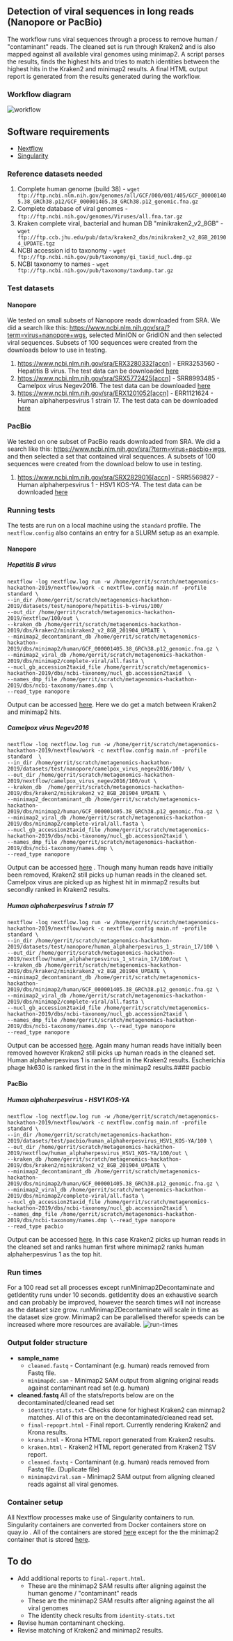 ## Detection of viral sequences in long reads (Nanopore or PacBio)
The workflow runs viral sequences through a process to remove human / "contaminant" reads. The cleaned set is run through Kraken2 and is also mapped against all available viral genomes using minimap2. A script parses the results, finds the highest hits and tries to match identities between the highest hits in the Kraken2 and minimap2 results. A final HTML output report is generated from the results generated during the workflow.

### Workflow diagram
![workflow](https://raw.githubusercontent.com/h3abionet/h3ameta/master/viraldetect/long-reads/main.png "Workflow")

## Software requirements
* [Nextflow](https://www.nextflow.io/)
* [Singularity](https://www.sylabs.io/guides/3.0/user-guide/installation.html)

### Reference datasets needed
1) Complete human genome (build 38) - `wget ftp://ftp.ncbi.nlm.nih.gov/genomes/all/GCF/000/001/405/GCF_000001405.38_GRCh38.p12/GCF_000001405.38_GRCh38.p12_genomic.fna.gz`
2) Complete database of viral genomes - `ftp://ftp.ncbi.nih.gov/genomes/Viruses/all.fna.tar.gz`
3) Kraken complete viral, bacterial and human DB "minikraken2_v2_8GB" - `wget ftp://ftp.ccb.jhu.edu/pub/data/kraken2_dbs/minikraken2_v2_8GB_201904_UPDATE.tgz`
4) NCBI accession id to taxonomy - `wget ftp://ftp.ncbi.nih.gov/pub/taxonomy/gi_taxid_nucl.dmp.gz`
5) NCBI taxonomy to names - `wget ftp://ftp.ncbi.nih.gov/pub/taxonomy/taxdump.tar.gz`

### Test datasets
#### Nanopore
We tested on small subsets of Nanopore reads downloaded from SRA. We did a search like this: https://www.ncbi.nlm.nih.gov/sra/?term=virus+nanopore+wgs, selected MinION or GridION and then selected viral sequences. Subsets of 100 sequences were created from the downloads below to use in testing.
1) https://www.ncbi.nlm.nih.gov/sra/ERX3280332[accn] - ERR3253560 - Hepatitis B virus. The test data can be downloaded [here](http://web.cbio.uct.ac.za/~gerrit/downloads/viraldetect/nanopore/hepatitis-b-virus/in/ERR3253560.100.fastq.gz)
2) https://www.ncbi.nlm.nih.gov/sra/SRX5772425[accn] - SRR8993485 - Camelpox virus Negev2016. The test data can be downloaded [here](http://web.cbio.uct.ac.za/~gerrit/downloads/viraldetect/nanopore/camelpox_virus_negev2016/in/SRR8993485.100.fastq.gz)
3) https://www.ncbi.nlm.nih.gov/sra/ERX1201052[accn] - ERR1121624 - Human alphaherpesvirus 1 strain 17. The test data can be downloaded [here](http://web.cbio.uct.ac.za/~gerrit/downloads/viraldetect/nanopore/human_alphaherpesvirus_1_strain_17/in/ERR1121624.100.fastq.gz)
### PacBio
We tested on one subset of PacBio reads downloaded from SRA. We did a search like this: https://www.ncbi.nlm.nih.gov/sra/?term=virus+pacbio+wgs, and then selected a set that contained viral sequences. A subsets of 100 sequences were created from the download below to use in testing.
1) https://www.ncbi.nlm.nih.gov/sra/SRX2829016[accn] - SRR5569827 - Human alphaherpesvirus 1 - HSV1 KOS-YA. The test data can be downloaded [here](http://web.cbio.uct.ac.za/~gerrit/downloads/viraldetect/pacbio/human_alphaherpesvirus_HSV1_KOS-YA/in/SRR5569827.100.fastq.gz)
### Running tests
The tests are run on a local machine using the `standard` profile. The `nextflow.config` also contains an entry for a SLURM setup as an example.

#### Nanopore

##### Hepatitis B virus
```
nextflow -log nextflow.log run -w /home/gerrit/scratch/metagenomics-hackathon-2019/nextflow/work -c nextflow.config main.nf -profile standard \
--in_dir /home/gerrit/scratch/metagenomics-hackathon-2019/datasets/test/nanopore/hepatitis-b-virus/100/
--out_dir /home/gerrit/scratch/metagenomics-hackathon-2019/nextflow/100/out \
--kraken_db /home/gerrit/scratch/metagenomics-hackathon-2019/dbs/kraken2/minikraken2_v2_8GB_201904_UPDATE \
--minimap2_decontaminant_db /home/gerrit/scratch/metagenomics-hackathon-2019/dbs/minimap2/human/GCF_000001405.38_GRCh38.p12_genomic.fna.gz \
--minimap2_viral_db /home/gerrit/scratch/metagenomics-hackathon-2019/dbs/minimap2/complete-viral/all.fasta \
--nucl_gb_accession2taxid_file /home/gerrit/scratch/metagenomics-hackathon-2019/dbs/ncbi-taxonomy/nucl_gb.accession2taxid  \
--names_dmp_file /home/gerrit/scratch/metagenomics-hackathon-2019/dbs/ncbi-taxonomy/names.dmp \
--read_type nanopore
```

Output can be accessed [here](http://web.cbio.uct.ac.za/~gerrit/downloads/viraldetect/nanopore/hepatitis-b-virus/out). Here we do get a match between Kraken2 and minimap2 hits.

##### Camelpox virus Negev2016
```
nextflow -log nextflow.log run -w /home/gerrit/scratch/metagenomics-hackathon-2019/nextflow/work -c nextflow.config main.nf -profile standard  \
--in_dir /home/gerrit/scratch/metagenomics-hackathon-2019/datasets/test/nanopore/camelpox_virus_negev2016/100/ \
--out_dir /home/gerrit/scratch/metagenomics-hackathon-2019/nextflow/camelpox_virus_negev2016/100/out \
--kraken_db  /home/gerrit/scratch/metagenomics-hackathon-2019/dbs/kraken2/minikraken2_v2_8GB_201904_UPDATE \
--minimap2_decontaminant_db /home/gerrit/scratch/metagenomics-hackathon-2019/dbs/minimap2/human/GCF_000001405.38_GRCh38.p12_genomic.fna.gz \
--minimap2_viral_db /home/gerrit/scratch/metagenomics-hackathon-2019/dbs/minimap2/complete-viral/all.fasta \
--nucl_gb_accession2taxid_file /home/gerrit/scratch/metagenomics-hackathon-2019/dbs/ncbi-taxonomy/nucl_gb.accession2taxid \
--names_dmp_file /home/gerrit/scratch/metagenomics-hackathon-2019/dbs/ncbi-taxonomy/names.dmp \
--read_type nanopore
```

Output can be accessed [here](http://web.cbio.uct.ac.za/~gerrit/downloads/viraldetect/nanopore/camelpox_virus_negev2016/out) . Though many human reads have initially been removed, Kraken2 still picks up human reads in the cleaned set. Camelpox virus are picked up as highest hit in minmap2 results but secondly ranked in Kraken2 results.

##### Human alphaherpesvirus 1 strain 17
```
nextflow -log nextflow.log run -w /home/gerrit/scratch/metagenomics-hackathon-2019/nextflow/work -c nextflow.config main.nf -profile standard \
--in_dir /home/gerrit/scratch/metagenomics-hackathon-2019/datasets/test/nanopore/human_alphaherpesvirus_1_strain_17/100 \
--out_dir /home/gerrit/scratch/metagenomics-hackathon-2019/nextflow/human_alphaherpesvirus_1_strain_17/100/out \
--kraken_db /home/gerrit/scratch/metagenomics-hackathon-2019/dbs/kraken2/minikraken2_v2_8GB_201904_UPDATE \
--minimap2_decontaminant_db /home/gerrit/scratch/metagenomics-hackathon-2019/dbs/minimap2/human/GCF_000001405.38_GRCh38.p12_genomic.fna.gz \
--minimap2_viral_db /home/gerrit/scratch/metagenomics-hackathon-2019/dbs/minimap2/complete-viral/all.fasta \
--nucl_gb_accession2taxid_file /home/gerrit/scratch/metagenomics-hackathon-2019/dbs/ncbi-taxonomy/nucl_gb.accession2taxid \
--names_dmp_file /home/gerrit/scratch/metagenomics-hackathon-2019/dbs/ncbi-taxonomy/names.dmp \--read_type nanopore
--read_type nanopore
```

Output can be accessed [here](http://web.cbio.uct.ac.za/~gerrit/downloads/viraldetect/nanopore/human_alphaherpesvirus_1_strain_17/out). Again many human reads have initially been removed however Kraken2 still picks up human reads in the cleaned set. Human alphaherpesvirus 1 is ranked first in the Kraken2 results. Escherichia phage hk630 is ranked first in the in the minimap2 results.#### pacbio
#### PacBio

##### Human alphaherpesvirus - HSV1 KOS-YA
```
nextflow -log nextflow.log run -w /home/gerrit/scratch/metagenomics-hackathon-2019/nextflow/work -c nextflow.config main.nf -profile standard \
--in_dir /home/gerrit/scratch/metagenomics-hackathon-2019/datasets/test/pacbio/human_alphaherpesvirus_HSV1_KOS-YA/100 \
--out_dir /home/gerrit/scratch/metagenomics-hackathon-2019/nextflow/human_alphaherpesvirus_HSV1_KOS-YA/100/out \
--kraken_db /home/gerrit/scratch/metagenomics-hackathon-2019/dbs/kraken2/minikraken2_v2_8GB_201904_UPDATE \
--minimap2_decontaminant_db /home/gerrit/scratch/metagenomics-hackathon-2019/dbs/minimap2/human/GCF_000001405.38_GRCh38.p12_genomic.fna.gz \
--minimap2_viral_db /home/gerrit/scratch/metagenomics-hackathon-2019/dbs/minimap2/complete-viral/all.fasta \
--nucl_gb_accession2taxid_file /home/gerrit/scratch/metagenomics-hackathon-2019/dbs/ncbi-taxonomy/nucl_gb.accession2taxid \
--names_dmp_file /home/gerrit/scratch/metagenomics-hackathon-2019/dbs/ncbi-taxonomy/names.dmp \--read_type nanopore
--read_type pacbio
```
Output can be accessed [here](http://web.cbio.uct.ac.za/~gerrit/downloads/viraldetect/pacbio/human_alphaherpesvirus_HSV1_KOS-YA/out). In this case Kraken2 picks up human reads in the cleaned set and ranks human first where minimap2 ranks human alphaherpesvirus 1 as the top hit.

### Run times
For a 100 read set all processes except runMinimap2Decontaminate and getIdentity runs under 10 seconds. getIdentity
does an exhaustive search and can probably be improved, however the search times will not increase as the dataset size grow. runMinimap2Decontaminate will scale in time as the dataset size grow. Minimap2 can be parallelised therefor speeds can be increased where more resources are available.
![run-times](https://raw.githubusercontent.com/h3abionet/h3ameta/master/viraldetect/long-reads/run-times.png "Run times")

### Output folder structure
* **sample_name**
  * `cleaned.fastq` - Contaminant (e.g. human) reads removed from Fastq file.
  * `minimapdc.sam` - Minimap2 SAM output from aligning original reads against contaminant read set (e.g. human)  
* **cleaned.fastq** All of the stats/reports below are on the decontaminated/cleaned read set
  * `identity-stats.txt`- Checks done for highest Kraken2 can minmap2 matches. All of this are on the decontaminated/cleaned read set.
  * `final-repoprt.html` - Final report. Currently rendering Kraken2 and Krona results.
  * `krona.html` - Krona HTML report generated from Kraken2 results.
  * `kraken.html` - Kraken2 HTML report generated from Kraken2 TSV report.
  * `cleaned.fastq` - Contaminant (e.g. human) reads removed from Fastq file. (Duplicate file)
  * `minimap2viral.sam` - Minimap2 SAM output from aligning cleaned reads against all viral genomes.

### Container setup
All Nextflow processes make use of Singularity containers to run. Singularity containers are converted from Docker containers store on quay.io . All of the containers are stored [here](https://quay.io/user/grbot) except for the the minimap2 container that is stored [here](https://quay.io/biocontainers).

## To do
* Add additional reports to `final-report.html`.
  * These are the minimap2 SAM results after aligning against the human genome / "contaminant" reads
  * These are the minimap2 SAM results after aligning against the all viral genomes
  * The identity check results from `identity-stats.txt`
* Revise human contaminant checking.
* Revise matching of Kraken2 and minimap2 results.

